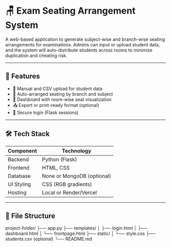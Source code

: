 # 🪑 Exam Seating Arrangement System

A web-based application to generate subject-wise and branch-wise seating arrangements for examinations. Admins can input or upload student data, and the system will 
auto-distribute students across rooms to minimize duplication and cheating risk.

---

## 🚀 Features

- 📝 Manual and CSV upload for student data
- 🧠 Auto-arranged seating by branch and subject
- 📄 Dashboard with room-wise seat visualization
- 📤 Export or print-ready format (optional)
- 🔐 Secure login (Flask sessions)

---

## 🛠️ Tech Stack

| Component   | Technology       |
|------------|------------------|
| Backend    | Python (Flask)   |
| Frontend   | HTML, CSS        |
| Database   | None or MongoDB (optional) |
| UI Styling | CSS (RGB gradients) |
| Hosting    | Local or Render/Vercel |

---

## 📂 File Structure
project-folder/
├── app.py
├── templates/
│ ├── login.html
│ ├── dashboard.html
│ └── frontpage.html
├── static/
│ └── style.css
├── students.csv (optional)
└── README.md
